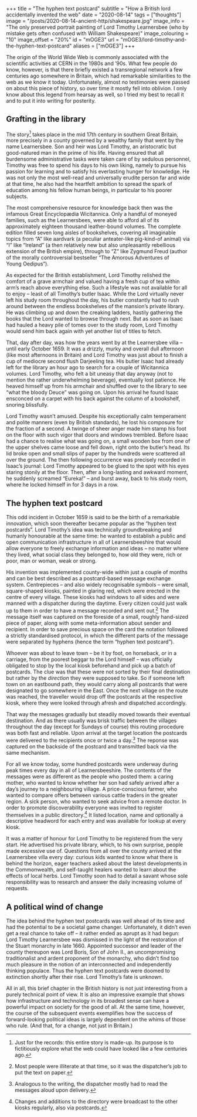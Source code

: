 +++
title = "The hyphen text postcard"
subtitle = "How a British lord accidentally invented the web"
date = "2020-08-14"
tags = ["thoughts"]
image = "/posts/2020-08-14-ancient-http/shakespeare.jpg"
image_info = "The only preserved portrait painting of Lord Timothy Learnersbee (who by mistake gets often confused with William Shakespeare)"
image_colouring = "10"
image_offset = "20%"
id = "mOGE3"
url = "mOGE3/lord-timothy-and-the-hyphen-text-postcard"
aliases = ["mOGE3"]
+++

The origin of the World Wide Web is commonly associated with the scientific activities at CERN in the 1980s and ’90s. What few people do know, however, is that there briefly existed a transregional network a few centuries ago somewhere in Britain, which had remarkable similarities to the web as we know it today. Unfortunately, almost no testimonies were passed on about this piece of history, so over time it mostly fell into oblivion. I only know about this legend from hearsay as well, so I tried my best to recall it and to put it into writing for posterity.

## Grafting in the library

The story[^1] takes place in the mid 17th century in southern Great Britain, more precisely in a county governed by a wealthy family that went by the name Learnersbee. Son and heir was Lord Timothy, an aristocratic but good-natured man in the prime of his life. Having ensured that all burdensome administrative tasks were taken care of by sedulous personnel, Timothy was free to spend his days to his own liking, namely to pursue his passion for learning and to satisfy his everlasting hunger for knowledge. He was not only the most well-read and universally erudite person far and wide at that time, he also had the heartfelt ambition to spread the spark of education among his fellow human beings, in particular to his poorer subjects.

The most comprehensive resource for knowledge back then was the infamous Great Encyclopædia Wicitannica. Only a handful of moneyed families, such as the Learnersbees, were able to afford all of its approximately eighteen thousand leather-bound volumes. The complete edition filled seven long aisles of bookshelves, covering all imaginable topics from “A” like aardvark (a peculiar anteater-like pig-kind-of animal) via “I” like “Ireland” (a then relatively new but also unpleasantly rebellious extension of the British empire), through to “Z” like Zygmund Freud (author of the morally controversial bestseller “The Amorous Adventures of Young Oedipus“).

As expected for the British establishment, Lord Timothy relished the comfort of a grave armchair and valued having a fresh cup of tea within arm’s reach above everything else. Such a lifestyle was not available for all to enjoy – least of all Timothy’s butler Isaac. While the Lord virtually never left his study room throughout the day, his butler constantly had to rush around between the endless bookshelves of the mansion’s private library. He was climbing up and down the creaking ladders, hastily gathering the books that the Lord wanted to browse through next. But as soon as Isaac had hauled a heavy pile of tomes over to the study room, Lord Timothy would send him back again with yet another list of titles to fetch.

That, day after day, was how the years went by at the Learnersbee villa – until early October 1659. It was a drizzly, murky and overall dull afternoon (like most afternoons in Britain) and Lord Timothy was just about to finish a cup of mediocre second flush Darjeeling tea. His butler Isaac had already left for the library an hour ago to search for a couple of Wicitannica volumes. Lord Timothy, who felt a bit uneasy that day anyway (not to mention the rather underwhelming beverage), eventually lost patience. He heaved himself up from his armchair and shuffled over to the library to see “what the bloody Deuce” was going on. Upon his arrival he found Isaac ensconced on a carpet with his back against the column of a bookshelf, snoring blissfully.

Lord Timothy wasn’t amused. Despite his exceptionally calm temperament and polite manners (even by British standards), he lost his composure for the fraction of a second. A twinge of sheer anger made him stamp his foot on the floor with such vigor that doors and windows trembled. Before Isaac had a chance to realise what was going on, a small wooden box from one of the upper shelves came loose and fell down, right onto the butler’s head. Its lid broke open and small slips of paper by the hundreds were scattered all over the ground. The then following occurrence was precisely recorded in Isaac’s journal: Lord Timothy appeared to be glued to the spot with his eyes staring stonily at the floor. Then, after a long-lasting and awkward moment, he suddenly screamed “Eureka!” – and burst away, back to his study room, where he locked himself in for 3 days in a row.

## The hyphen text postcard

This odd incident in October 1659 is said to be the birth of a remarkable innovation, which soon thereafter became popular as the “hyphen text postcards”. Lord Timothy’s idea was technically groundbreaking and humanly honourable at the same time: he wanted to establish a public and open communication infrastructure in all of Learnersbeeshire that would allow everyone to freely exchange information and ideas – no matter where they lived, what social class they belonged to, how old they were, rich or poor, man or woman, weak or strong.

His invention was implemented county-wide within just a couple of months and can be best described as a postcard-based message exchange system. Centrepieces – and also widely recognisable symbols – were small, square-shaped kiosks, painted in glaring red, which were erected in the centre of every village. These kiosks had windows to all sides and were manned with a dispatcher during the daytime. Every citizen could just walk up to them in order to have a message recorded and sent out.[^2] The message itself was captured on the foreside of a small, roughly hand-sized piece of paper, along with some meta-information about sender and recipient. In order to save precious space on the card the notation followed a strictly standardised protocol, in which the different parts of the message were separated by hyphens (hence the term “hyphen text postcard”).

Whoever was about to leave town – be it by foot, on horseback, or in a carriage, from the poorest beggar to the Lord himself – was officially obligated to stop by the local kiosk beforehand and pick up a batch of postcards. The clue was that these were not sorted by their final destination but rather by the *direction* they were supposed to take. So if someone left town on an eastbound path, they would carry along all postcards that were designated to go somewhere in the East. Once the next village on the route was reached, the traveller would drop off the postcards at the respective kiosk, where they were looked through afresh and dispatched accordingly.

That way the messages gradually but steadily moved towards their eventual destination. And as there usually was brisk traffic between the villages throughout the day (except for Sundays of course) this routing procedure was both fast and reliable. Upon arrival at the target location the postcards were delivered to the recipients once or twice a day.[^3] The reponse was captured on the backside of the postcard and transmitted back via the same mechanism.

For all we know today, some hundred postcards were underway during peak times every day in all of Learnersbeeshire. The contents of the messages were as different as the people who posted them: a caring mother, who wanted to know whether her son had safely arrived after a day’s journey to a neighbouring village. A price-conscious farmer, who wanted to compare offers between various cattle traders in the greater region. A sick person, who wanted to seek advice from a remote doctor. In order to promote discoverability everyone was invited to register themselves in a public directory.[^4] It listed location, name and optionally a descriptive headword for each entry and was available for lookup at every kiosk.

It was a matter of honour for Lord Timothy to be registered from the very start. He advertised his private library, which, to his own surprise, people made excessive use of. Questions from all over the county arrived at the Learnersbee villa every day: curious kids wanted to know what there is behind the horizon, eager teachers asked about the latest developments in the Commonwealth, and self-taught healers wanted to learn about the effects of local herbs. Lord Timothy soon had to detail a savant whose sole responsibility was to research and answer the daily increasing volume of requests.

## A political wind of change

The idea behind the hyphen text postcards was well ahead of its time and had the potential to be a societal game changer. Unfortunately, it didn’t even get a real chance to take off – it rather ended as aprupt as it had begun: Lord Timothy Learnersbee was dismissed in the light of the restoration of the Stuart monarchy in late 1660. Appointed successor and leader of the county thereupon was Lord Boris, Son of John II., an uncompromising traditionalist and ardent proponent of the monarchy, who didn’t find too much pleasure in the notion of an interconnected and independently thinking populace. Thus the hyphen text postcards were doomed to extinction shortly after their rise. Lord Timothy’s fate is unknown.

All in all, this brief chapter in the British history is not just interesting from a purely technical point of view. It is also an impressive example that shows how infrastructure and technology in its broadest sense can have a powerful impact on society for the good of all. At the same time, however, the course of the subsequent events exemplifies how the success of forward-looking political ideas is largely dependent on the whims of those who rule. (And that, for a change, not just in Britain.)


[^1]: Just for the records: this entire story is made-up. Its purpose is to fictitiously explore what the web could have looked like a few centuries ago.
[^2]: Most people were illiterate at that time, so it was the dispatcher’s job to put the text on paper.
[^3]: Analogous to the writing, the dispatcher mostly had to read the messages aloud upon delivery.
[^4]: Changes and additions to the directory were broadcast to the other kiosks regularly, also via postcards.
